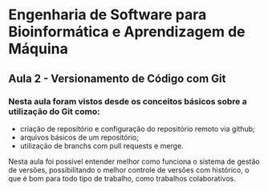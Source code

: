 # Engenharia de Software para Bioinformática e Aprendizagem de Máquina
## Aula 2 - Versionamento de Código com Git

### Nesta aula foram vistos desde os conceitos básicos sobre a utilização do Git como:
 
- criação de repositório e configuração do repositório remoto via github;
- arquivos básicos de um repositório;
- utilização de branchs com pull requests e merge.

Nesta aula foi possível entender melhor como funciona o sistema de gestão de versões, possibilitando o melhor controle de versões com histórico, o que é bom para todo tipo de trabalho, como trabalhos colaborativos.
